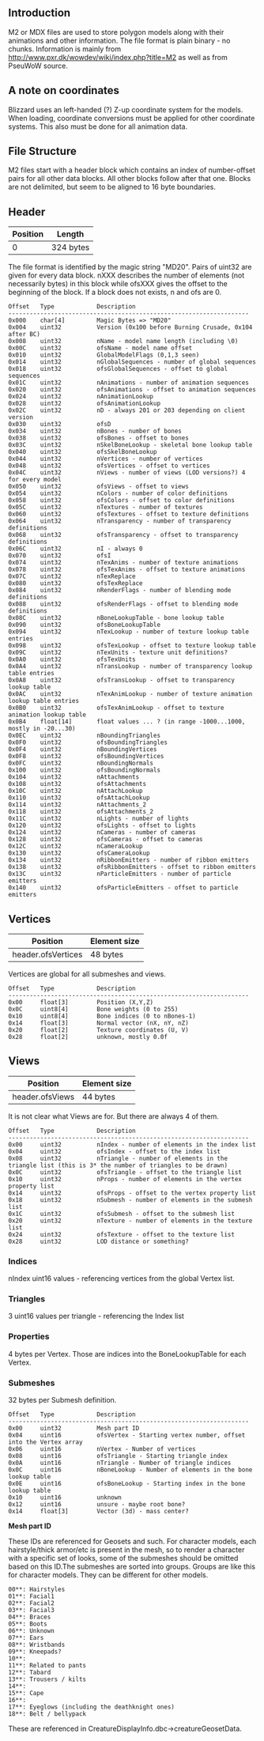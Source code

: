 ## Introduction

M2 or MDX files are used to store polygon models along with their animations and other information. The file format is plain binary - no chunks.
Information is mainly from <http://www.pxr.dk/wowdev/wiki/index.php?title=M2> as well as from PseuWoW source.

## A note on coordinates

Blizzard uses an left-handed (?) Z-up coordinate system for the models. When loading, coordinate conversions must be applied for other coordinate systems. This also must be done for all animation data.

## File Structure

M2 files start with a header block which contains an index of number-offset pairs for all other data blocks. All other blocks follow after that one. Blocks are not delimited, but seem to be aligned to 16 byte boundaries.

## Header

| Position | Length    |
| -------- | --------- |
| 0        | 324 bytes |


The file format is identified by the magic string "MD20". Pairs of uint32 are given for every data block. nXXX describes the number of elements (not necessarily bytes) in this block while ofsXXX gives the offset to the beginning of the block. If a block does not exists, n and ofs are 0.

    Offset   Type            Description
    --------------------------------------------------------------------
    0x000    char[4]         Magic Bytes => "MD20"
    0x004    uint32          Version (0x100 before Burning Crusade, 0x104 after BC)
    0x008    uint32          nName - model name length (including \0)
    0x00C    uint32          ofsName - model name offset
    0x010    uint32          GlobalModelFlags (0,1,3 seen)
    0x014    uint32          nGlobalSequences - number of global sequences
    0x018    uint32          ofsGlobalSequences - offset to global sequences
    0x01C    uint32          nAnimations - number of animation sequences
    0x020    uint32          ofsAnimations - offset to animation sequences
    0x024    uint32          nAnimationLookup
    0x028    uint32          ofsAnimationLookup
    0x02C    uint32          nD - always 201 or 203 depending on client version
    0x030    uint32          ofsD
    0x034    uint32          nBones - number of bones
    0x038    uint32          ofsBones - offset to bones
    0x03C    uint32          nSkelBoneLookup - skeletal bone lookup table
    0x040    uint32          ofsSkelBoneLookup
    0x044    uint32          nVertices - number of vertices
    0x048    uint32          ofsVertices - offset to vertices
    0x04C    uint32          nViews - number of views (LOD versions?) 4 for every model
    0x050    uint32          ofsViews - offset to views
    0x054    uint32          nColors - number of color definitions
    0x058    uint32          ofsColors - offset to color definitions
    0x05C    uint32          nTextures - number of textures
    0x060    uint32          ofsTextures - offset to texture definitions
    0x064    uint32          nTransparency - number of transparency definitions
    0x068    uint32          ofsTransparency - offset to transparency definitions
    0x06C    uint32          nI - always 0
    0x070    uint32          ofsI
    0x074    uint32          nTexAnims - number of texture animations
    0x078    uint32          ofsTexAnims - offset to texture animations
    0x07C    uint32          nTexReplace
    0x080    uint32          ofsTexReplace
    0x084    uint32          nRenderFlags - number of blending mode definitions
    0x088    uint32          ofsRenderFlags - offset to blending mode definitions
    0x08C    uint32          nBoneLookupTable - bone lookup table
    0x090    uint32          ofsBoneLookupTable
    0x094    uint32          nTexLookup - number of texture lookup table entries
    0x098    uint32          ofsTexLookup - offset to texture lookup table
    0x09C    uint32          nTexUnits - texture unit definitions?
    0x0A0    uint32          ofsTexUnits
    0x0A4    uint32          nTransLookup - number of transparency lookup table entries
    0x0A8    uint32          ofsTransLookup - offset to transparency lookup table
    0x0AC    uint32          nTexAnimLookup - number of texture animation lookup table entries
    0x0B0    uint32          ofsTexAnimLookup - offset to texture animation lookup table
    0x0B4    float[14]       float values ... ? (in range -1000...1000, mostly in -20...30)
    0x0EC    uint32          nBoundingTriangles
    0x0F0    uint32          ofsBoundingTriangles
    0x0F4    uint32          nBoundingVertices
    0x0F8    uint32          ofsBoundingVertices
    0x0FC    uint32          nBoundingNormals
    0x100    uint32          ofsBoundingNormals
    0x104    uint32          nAttachments
    0x108    uint32          ofsAttachments
    0x10C    uint32          nAttachLookup
    0x110    uint32          ofsAttachLookup
    0x114    uint32          nAttachments_2
    0x118    uint32          ofsAttachments_2
    0x11C    uint32          nLights - number of lights
    0x120    uint32          ofsLights - offset to lights
    0x124    uint32          nCameras - number of cameras
    0x128    uint32          ofsCameras - offset to cameras
    0x12C    uint32          nCameraLookup
    0x130    uint32          ofsCameraLookup
    0x134    uint32          nRibbonEmitters - number of ribbon emitters
    0x138    uint32          ofsRibbonEmitters - offset to ribbon emitters
    0x13C    uint32          nParticleEmitters - number of particle emitters
    0x140    uint32          ofsParticleEmitters - offset to particle emitters

## Vertices

| Position           | Element size |
| ------------------ | ------------ |
| header.ofsVertices | 48 bytes     |


Vertices are global for all submeshes and views.

    Offset   Type            Description
    --------------------------------------------------------------------
    0x00     float[3]        Position (X,Y,Z)
    0x0C     uint8[4]        Bone weights (0 to 255)
    0x10     uint8[4]        Bone indices (0 to nBones-1)
    0x14     float[3]        Normal vector (nX, nY, nZ)
    0x20     float[2]        Texture coordinates (U, V)
    0x28     float[2]        unknown, mostly 0.0f

## Views

| Position        | Element size |
| --------------- | ------------ |
| header.ofsViews | 44 bytes     |


It is not clear what Views are for. But there are always 4 of them.

    Offset   Type            Description
    --------------------------------------------------------------------
    0x00     uint32          nIndex - number of elements in the index list
    0x04     uint32          ofsIndex - offset to the index list
    0x08     uint32          nTriangle - number of elements in the triangle list (this is 3* the number of triangles to be drawn)
    0x0C     uint32          ofsTriangle - offset to the triangle list
    0x10     uint32          nProps - number of elements in the vertex property list
    0x14     uint32          ofsProps - offset to the vertex property list
    0x18     uint32          nSubmesh - number of elements in the submesh list
    0x1C     uint32          ofsSubmesh - offset to the submesh list
    0x20     uint32          nTexture - number of elements in the texture list
    0x24     uint32          ofsTexture - offset to the texture list
    0x28     uint32          LOD distance or something?

### Indices

nIndex uint16 values - referencing vertices from the global Vertex list.

### Triangles

3 uint16 values per triangle - referencing the Index list

### Properties

4 bytes per Vertex. Those are indices into the BoneLookupTable for each Vertex.

### Submeshes

32 bytes per Submesh definition.

    Offset   Type            Description
    --------------------------------------------------------------------
    0x00     uint32          Mesh part ID
    0x04     uint16          ofsVertex - Starting vertex number, offset into the Vertex array
    0x06     uint16          nVertex - Number of vertices
    0x08     uint16          ofsTriangle - Starting triangle index
    0x0A     uint16          nTriangle - Number of triangle indices
    0x0C     uint16          nBoneLookup - Number of elements in the bone lookup table
    0x0E     uint16          ofsBoneLookup - Starting index in the bone lookup table
    0x10     uint16          unknown
    0x12     uint16          unsure - maybe root bone?
    0x14     float[3]        Vector (3d) - mass center?

**Mesh part ID**

These IDs are referenced for Geosets and such. For character models, each hairstyle/thick armor/etc is present in the mesh, so to render a character with a specific set of looks, some of the submeshes should be omitted based on this ID.The submeshes are sorted into groups. Groups are like this for character models. They can be different for other models.

    00**: Hairstyles
    01**: Facial1
    02**: Facial2
    03**: Facial3
    04**: Braces
    05**: Boots
    06**: Unknown
    07**: Ears
    08**: Wristbands
    09**: Kneepads?
    10**:
    11**: Related to pants
    12**: Tabard
    13**: Trousers / kilts
    14**:
    15**: Cape
    16**:
    17**: Eyeglows (including the deathknight ones)
    18**: Belt / bellypack

These are referenced in CreatureDisplayInfo.dbc->creatureGeosetData.
